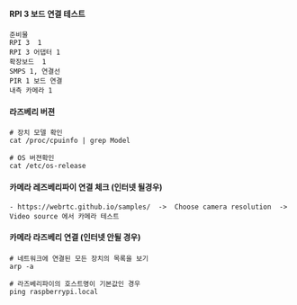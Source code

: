 #### RPI 3 보드 연결 테스트
```less
준비물
RPI 3  1
RPI 3 어댑터 1
확장보드  1
SMPS 1, 연결선
PIR 1 보드 연결
내측 카메라 1
```

#### 라즈베리 버젼
```less
# 장치 모델 확인
cat /proc/cpuinfo | grep Model

# OS 버젼확인
cat /etc/os-release
```

#### 카메라 레즈베리파이 연결 체크 (인터넷 될경우)
```less
- https://webrtc.github.io/samples/  ->  Choose camera resolution  ->  Video source 에서 카메라 테스트
```

#### 카메라 라즈베리 연결 (인터넷 안될 경우)
```less
# 네트워크에 연결된 모든 장치의 목록을 보기
arp -a

# 라즈베리파이의 호스트명이 기본값인 경우
ping raspberrypi.local
```

















